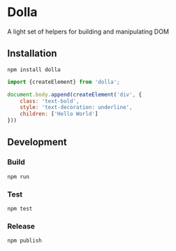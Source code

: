 # Dolla
A light set of helpers for building and manipulating DOM

## Installation

    npm install dolla

```javascript
import {createElement} from 'dolla';

document.body.append(createElement('div', {
    class: 'text-bold',
    style: 'text-decoration: underline',
    children: ['Hello World']
}))
```

## Development
### Build
    npm run
### Test
    npm test
### Release
    npm publish